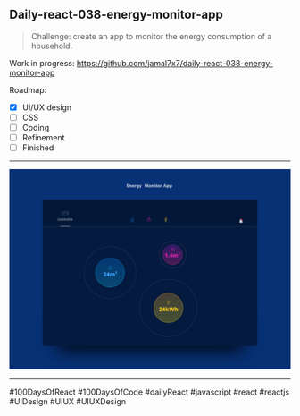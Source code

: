 ## Daily-react-038-energy-monitor-app 

> Challenge: create an app to monitor the energy consumption of a household.

Work in progress: https://github.com/jamal7x7/daily-react-038-energy-monitor-app 


Roadmap:

- [x] UI/UX design
- [ ] CSS
- [ ] Coding
- [ ] Refinement
- [ ] Finished

---

![Alt text](src/images/daily-react-038-energy-monitor-app.png?raw=true "App UI")

---

#100DaysOfReact #100DaysOfCode #dailyReact #javascript #react #reactjs #UIDesign #UIUX #UIUXDesign
